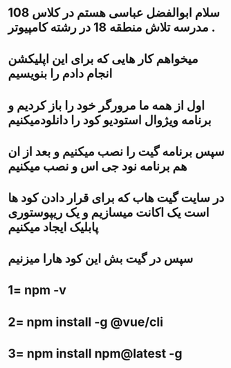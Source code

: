 # سلام ابوالفضل عباسی هستم در کلاس 108 مدرسه تلاش منطقه 18 در رشته کامپیوتر .
# میخواهم کار هایی که برای این اپلیکشن انجام دادم را بنویسیم 
#    اول از همه ما مرورگر خود را باز کردیم و برنامه ویژوال استودیو کود را دانلودمیکنیم 
# سپس برنامه گیت را نصب میکنیم و بعد از ان هم برنامه نود جی اس و نصب میکنیم 
# در سایت گیت هاب که برای قرار دادن کود ها است یک اکانت میسازیم و یک ریپوستوری پابلیک ایجاد میکنیم
# سپس در گیت بش این کود هارا میزنیم
 # 1= npm -v
 # 2= npm install -g @vue/cli 
 # 3= npm install npm@latest -g 

